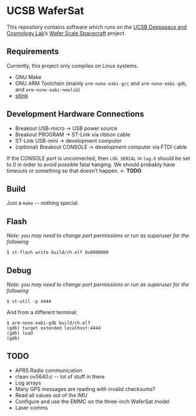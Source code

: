 # UCSB WaferSat
This repository contains software which runs on the [UCSB Deepspace and Cosmology Lab](https://www.deepspace.ucsb.edu)’s [Wafer Scale Spacecraft](https://www.deepspace.ucsb.edu/projects/wafer%20scale%20spacecraft%20development) project.
## Requirements
Currently, this project only compiles on Linux systems.
 
* GNU Make
* GNU ARM Toolchain (mainly `arm-none-eabi-gcc` and `arm-none-eabi-gdb`, and `arm-none-eabi-newlib`)
* [stlink](https://github.com/texane/stlink)
## Development Hardware Connections
* Breakout USB-micro -> USB power source
* Breakout PROGRAM -> ST-Link via ribbon cable
* ST-Link USB-mini -> development computer
* (optional) Breakout CONSOLE -> development computer via FTDI cable
 
If the CONSOLE port is unconnected, then `LOG_SERIAL` in `log.h` should be set to 0 in order to avoid possible fatal hanging.
We should probably have timeouts or something so that doesn’t happen. <- **TODO**
## Build
Just a `make` -- nothing special.
## Flash
*Note: you may need to change port permissions or run as superuser for the following*
 
`$ st-flash write build/ch.elf 0x8000000`
## Debug
*Note: you may need to change port permissions or run as superuser for the following*
 
`$ st-util -p 4444`

And from a different terminal:
```
$ arm-none-eabi-gdb build/ch.elf
(gdb) target extended localhost:4444
(gdb) load
(gdb)
```
## TODO
* APRS Radio communication
* clean ov5640.c -- lot of stuff in there
* Log arrays
* Many GPS messages are reading with invalid checksums? 
* Read all values out of the IMU
* Configure and use the EMMC on the three-inch WaferSat model
* Laser comms

